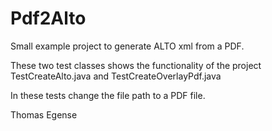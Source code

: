 # Pdf2Alto

Small example project to generate ALTO xml from a PDF.

These two test classes shows the functionality of the project
TestCreateAlto.java and TestCreateOverlayPdf.java

In these tests change the file path to a PDF file.

Thomas Egense

